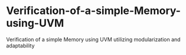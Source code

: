 # Verification-of-a-simple-Memory-using-UVM
Verification of a simple Memory using UVM utilizing modularization and adaptability
